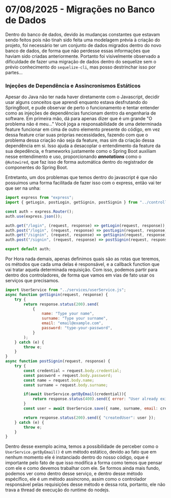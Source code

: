 # 07/08/2025 - Migrações no Banco de Dados

Dentro do banco de dados, devido às mudanças constantes que estavam 
sendo feitos pois não tinah sido feita uma modelagem prévia à criação 
do projeto, foi necessário ter um conjunto de dados migrados dentro 
do novo banco de dados, de forma que não perdesse essas informações que 
haviam sido criadas anteriormente. Portanto foi visivelmente observado 
a dificuldade de fazer uma migração de dados dentro do sequelize sem o 
prévio conhecimento do `sequelize-cli`, mas posso destrinchar isso por partes...

### Injeções de Dependência e Assincronismos Estáticos

Apesar do Java não ter nada haver diretamente com o Javascript, decidir usar alguns 
conceitos que aprendi enquanto estava desfrutando do SpringBoot, e pude observar de 
perto o funcionamento e tentar entender como as injeções de dependências funcionam dentro
da engenharia de software. Em primeira mão, dá para apenas dizer que é um grande "O problema não é meu..." Você joga a responsabilidade de uma determinada feature funcionar em cima de outro elemento presente do código, em vez dessa feature criar suas próprias necessidades, fazendo com que o problema dessa criação não seja da feature, mas sim da criação dessa dependência em si. Isso ajuda a desacoplar o entendimento da feature da sua depedência, e frameworks justamente como o Spring Boot auxiliam nesse entendimento e 
uso, proporcionando ***annotations*** como o `@Autowired`, que faz isso de forma automática dentro do registrador de componentes do Spring Boot. 

Entretanto, um dos problemas que temos dentro do javascript é que não possuimos uma forma facilitada de fazer isso com o express, então vai ter que ser na unha:

```js
import express from "express";
import { getLogin, postLogin, getSignin, postSignin } from "../controllers/authController.js";

const auth = express.Router();
auth.use(express.json());

auth.get("/login", (request, response) => getLogin(request, response));
auth.post("/login", (request, response) => postLogin(request, response));
auth.get("/signin", (request, response) => getSignin(request, response));
auth.post("/signin", (request, response) => postSignin(request, response));

export default auth;
```

Por Hora nada demais, apenas definimos quais são as rotas que teremos, os métodos que 
cada uma delas é responsável, e a callback function que vai tratar aquela determinada 
requisição. Com isso, podemos partir para dentro dos controladores, de forma que vamos em vias de fato usar os serviços que precisamos. 


```js
import UserService from "../services/userService.js";
async function getSignin(request, response) {	
	try {
		return response.status(200).send(
			{
				name: "Type your name",
				surname: "Type your surname",
				email: "email@example.com",
				password: "type-your-password",
			}
		);
	} catch (e) {
		throw e;
	}
}
async function postSignin(request, response) {
	try {
		const credential = request.body.credential;
		const password = request.body.password;
		const name = request.body.name;
		const surname = request.body.surname;

		if(await UserService.getByEmail(credential)){
			return response.status(400).send({ error: "User already exists" });
		}
		const user = await UserService.save({ name, surname, email: credential, password });

		return response.status(200).send({ "createdUser": user });
	} catch (e) {
		throw e;
	}
}
```
Dentro desse exemplo acima, temos a possibilidade de perceber como o `UserService.getByEmail()` é um método estático, devido ao fato que em nenhum momento ele é instanciado dentro do nosso código, oque é importante pelo fato de que isso modifica a forma como temos que pensar com ele e como devemos trabalhar com ele. Se formos ainda mais fundo, podemos ver como dentro desse serviço, e dentro desse método espécífico, ele é um método assíncrono, assim como o controlador responsável pelas requisições desse método e dessa rota, portanto, ele não trava a thread de execução do runtime do nodejs.
